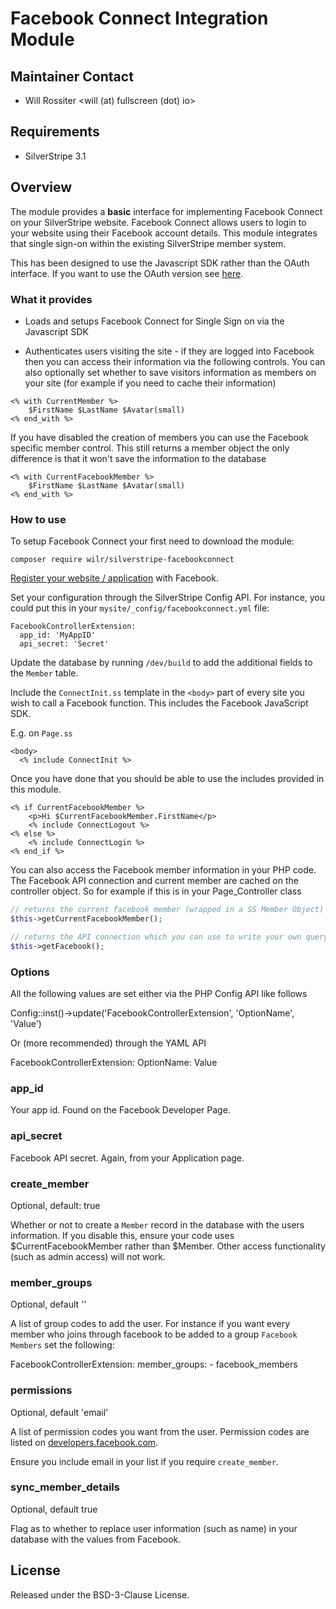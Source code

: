 # Facebook Connect Integration Module

## Maintainer Contact 
 * Will Rossiter 
   <will (at) fullscreen (dot) io>
	
## Requirements
 * SilverStripe 3.1

## Overview

The module provides a **basic** interface for implementing Facebook Connect on 
your SilverStripe website. Facebook Connect allows users to login to your 
website using their Facebook account details. This module integrates that 
single sign-on within the existing SilverStripe member system.

This has been designed to use the Javascript SDK rather than the OAuth 
interface. If you want to use the OAuth version see 
[here](https://svn.pocketrent.com/public/facebook/trunk/).

### What it provides

* Loads and setups Facebook Connect for Single Sign on via the Javascript SDK

* Authenticates users visiting the site - if they are logged into Facebook then 
 you can access their information via the following controls. You can also 
 optionally set whether to save visitors information as members on your site 
 (for example if you need to cache their information)

```
<% with CurrentMember %>
	$FirstName $LastName $Avatar(small)
<% end_with %>
```

If you have disabled the creation of members you can use the Facebook specific 
member control. This still returns a member object the only difference is that 
it won't save the information to the database

```
<% with CurrentFacebookMember %>
	$FirstName $LastName $Avatar(small)
<% end_with %>
```	
	
### How to use

To setup Facebook Connect your first need to download the module:

```
composer require wilr/silverstripe-facebookconnect
```

[Register your website / application](https://developers.facebook.com/apps/?action=create)
with Facebook.

Set your configuration through the SilverStripe Config API. For instance, you 
could put this in your `mysite/_config/facebookconnect.yml` file:

```
FacebookControllerExtension:
  app_id: 'MyAppID'
  api_secret: 'Secret'
```

Update the database by running `/dev/build` to add the additional fields to 
the `Member` table.

Include the `ConnectInit.ss` template in the `<body>` part of every site you 
wish to call a Facebook function. This includes the Facebook JavaScript SDK. 

E.g. on `Page.ss`

```
<body>
  <% include ConnectInit %>
```

Once you have done that you should be able to use the includes provided in this 
module.

```
<% if CurrentFacebookMember %>
	<p>Hi $CurrentFacebookMember.FirstName</p>
	<% include ConnectLogout %>
<% else %>
	<% include ConnectLogin %>
<% end_if %>
```

You can also access the Facebook member information in your PHP code. The 
Facebook API connection and current member are cached on the controller object. 
So for example if this is in your Page_Controller class

```php
// returns the current facebook member (wrapped in a SS Member Object)  
$this->getCurrentFacebookMember();

// returns the API connection which you can use to write your own query
$this->getFacebook(); 
```

### Options

All the following values are set either via the PHP Config API like follows

  Config::inst()->update('FacebookControllerExtension', 'OptionName', 'Value')

Or (more recommended) through the YAML API 

  FacebookControllerExtension:
    OptionName: Value

### app_id

Your app id. Found on the Facebook Developer Page.

### api_secret

Facebook API secret. Again, from your Application page.

### create_member 

  Optional, default: true

Whether or not to create a `Member` record in the database with the users 
information. If you disable this, ensure your code uses $CurrentFacebookMember
rather than $Member. Other access functionality (such as admin access) will not
work.

### member_groups

  Optional, default ''
	
A list of group codes to add the user. For instance if you want every member who
joins through facebook to be added to a group `Facebook Members` set the 
following:

  FacebookControllerExtension:
    member_groups:
      - facebook_members

### permissions

  Optional, default 'email'

A list of permission codes you want from the user. Permission codes are listed
on [developers.facebook.com](https://developers.facebook.com/docs/reference/login).

Ensure you include email in your list if you require `create_member`.

### sync_member_details

  Optional, default true

Flag as to whether to replace user information (such as name) in your database
with the values from Facebook.

## License

Released under the BSD-3-Clause License. 
	
